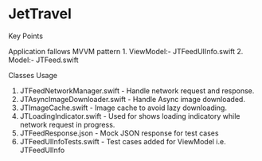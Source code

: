 # JetTravel

Key Points

Application fallows MVVM pattern
    1. ViewModel:- JTFeedUIInfo.swift
    2. Model:- JTFeed.swift
    
Classes Usage
1. JTFeedNetworkManager.swift - Handle network request and response.
2. JTAsyncImageDownloader.swift - Handle Async image downloaded.
3. JTImageCache.swift - Image cache to avoid lazy downloading.
4. JTLoadingIndicator.swift - Used for shows loading indicatory while network request in progress.
5. JTFeedResponse.json - Mock JSON response for test cases
6. JTFeedUIInfoTests.swift - Test cases added for ViewModel i.e. JTFeedUIInfo


